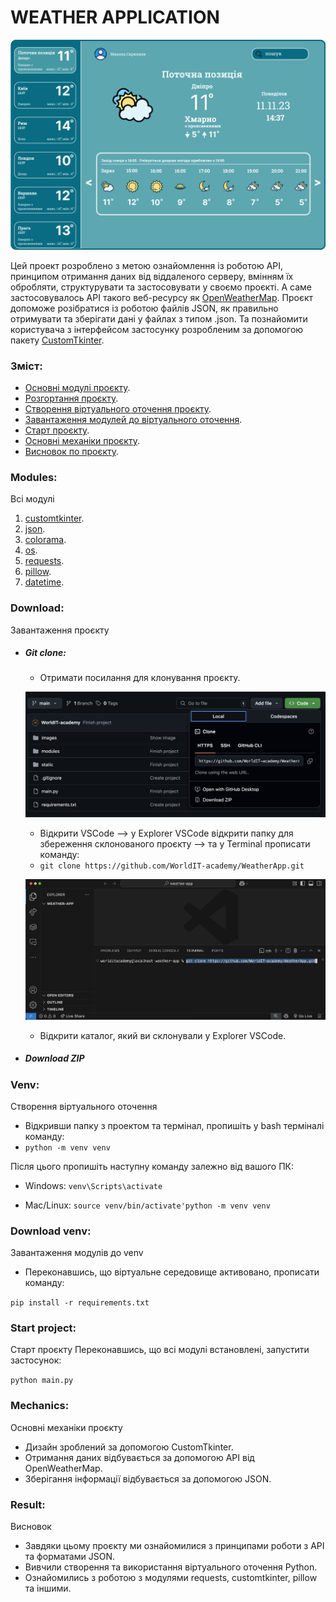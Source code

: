 # WEATHER APPLICATION

![](static/icon/big%20screen.png)

Цей проект розроблено з метою ознайомлення із роботою API, принципом отримання даних від віддаленого серверу, вмінням їх обробляти, структурувати та застосовувати у своємо проєкті. А саме застосовувалось API такого веб-ресурсу як [OpenWeatherMap](https://openweathermap.org). Проєкт допоможе розібратися із роботою файлів JSON, як правильно отримувати та зберігати дані у файлах з типом .json. Та познайомити користувача з інтерфейсом застосунку розробленим за допомогою пакету [CustomTkinter](https://customtkinter.tomschimansky.com).

### Зміст:
- [Основні модулі проєкту](#modules).
- [Розгортання проєкту](#download).
- [Створення віртуального оточення проєкту](#venv).
- [Завантаження модулей до віртуального оточення](#download-venv).
- [Старт проєкту](#start-project).
- [Основні механіки проєкту](#mechanics).
- [Висновок по проєкту](#result).

### Modules:
Всі модулі
1. [customtkinter](https://customtkinter.tomschimansky.com).
2. [json](https://docs.python.org/3/library/json.html).
3. [colorama](https://pypi.org/project/colorama/).
4. [os](https://docs.python.org/uk/3.13/library/os.html).
5. [requests](https://pypi.org/project/requests/).
6. [pillow](https://pypi.org/project/pillow/).
7. [datetime](https://docs.python.org/3/library/datetime.html).


### Download:
Завантаження проєкту
- ##### Git clone:

    - Отримати посилання для клонування проєкту.

    ![](static/icon/clone_link.png)

    - Відкрити VSCode --> у Explorer VSCode відкрити папку для збереження склонованого проєкту --> та у Terminal прописати команду: 
    - `git clone https://github.com/WorldIT-academy/WeatherApp.git`

    ![](static/icon/clone_command.png)

    - Відкрити каталог, який ви склонували у Explorer VSCode.
    
- ##### Download ZIP

### Venv:
Створення віртуального оточення

- Відкривши папку з проектом та термінал, пропишіть у bash терміналі команду:
- `python -m venv venv`

Після цього пропишіть наступну команду залежно від вашого ПК:

- Windows:
`venv\Scripts\activate`

- Mac/Linux:
`source venv/bin/activate'python -m venv venv`

### Download venv:
Завантаження модулів до venv

- Переконавшись, що віртуальне середовище активовано, прописати команду:

`pip install -r requirements.txt`
### Start project:
Cтарт проєкту
Переконавшись, що всі модулі встановлені, запустити застосунок:

`python main.py`
### Mechanics:
Основні механіки проєкту
- Дизайн зроблений за допомогою CustomTkinter.
- Отримання даних відбувається за допомогою API від OpenWeatherMap.
- Зберігання інформації відбувається за допомогою JSON.
### Result:
Висновок
- Завдяки цьому проєкту ми ознайомилися з принципами роботи з API та форматами JSON.
- Вивчили створення та використання віртуального оточення Python.
- Ознайомились з роботою з модулями requests, customtkinter, pillow та іншими.

